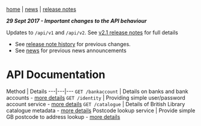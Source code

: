 [home](/home) | [news](/docs/news) | [release notes](/docs/releasenotes)

***29 Sept 2017 - Important changes to the API behaviour***

Updates to `/api/v1` and `/api/v2`. See [v2.1 release notes](/docs/releasenotes/v2.1) for full details

- See [release note history](/docs/releasenotes) for previous changes. 
- See [news](/docs/news) for previous news announcements

# API Documentation

Method | Details
---|---|---
`GET /bankaccount` | Details on banks and bank accounts - [more details](/docs/api/v2/bankaccount) 
`GET /identity` |  Providing simple user/password account service - [more details](/docs/api/v2/identity) 
`GET /catalogue` | Details of British Library catalogue metadata - [more details](/docs/api/v2/catalogue) 
Postcode lookup service | Provide simple GB postcode to address lookup - [more details](/docs/api/v2/postcode)

